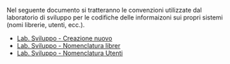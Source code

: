 Nel seguente documento si tratteranno le convenzioni utilizzate dal laboratorio di sviluppo per le codifiche delle informaizoni sui propri sistemi (nomi librerie, utenti, ecc.).

- [Lab. Sviluppo - Creazione nuovo](Sorgenti/MB/DOC/A£BASE_SE1)
- [Lab. Sviluppo - Nomenclatura librer](Sorgenti/MB/DOC/A£BASE_01E)
- [Lab. Sviluppo - Nomenclatura Utenti](Sorgenti/MB/DOC/A£BASE_01K)
